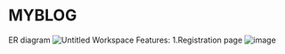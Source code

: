# MYBLOG
ER diagram
![Untitled Workspace](https://user-images.githubusercontent.com/115818846/225887628-0f3a3028-5374-41c9-9879-cbb44e8d57cc.jpg)
Features:
 1.Registration page
 ![image](https://user-images.githubusercontent.com/115818846/226606295-d709d180-14a4-4f0e-9f15-06a3384842d1.png)

   
 
 
